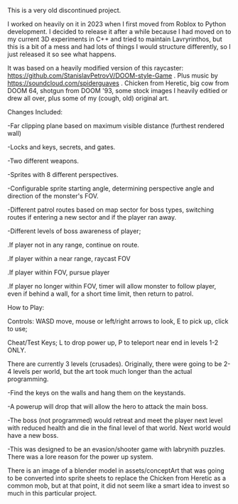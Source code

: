 This is a very old discontinued project.

I worked on heavily on it in 2023 when I first moved from Roblox to Python development.
I decided to release it after a while because I had moved on to my current 3D experiments in C++ and tried to maintain Lavryrinthos,
but this is a bit of a mess and had lots of things I would structure differently, so I just released it so see what happens.

It was based on a heavily modified version of this raycaster: https://github.com/StanislavPetrovV/DOOM-style-Game .
Plus music by https://soundcloud.com/spiderguaves .
Chicken from Heretic, big cow from DOOM 64, shotgun from DOOM '93, some stock images I heavily editied or drew all over, plus some of my (cough, old) original art.

Changes Included:

-Far clipping plane based on maximum visible distance (furthest rendered wall)

-Locks and keys, secrets, and gates.

-Two different weapons.

-Sprites with 8 different perspectives.

-Configurable sprite starting angle, determining perspective angle and direction of the monster's FOV.

-Different patrol routes based on map sector for boss types, switching routes if entering a new sector and if the player ran away.

-Different levels of boss awareness of player;

.If player not in any range, continue on route.

.If player within a near range, raycast FOV

.If player within FOV, pursue player

.If player no longer within FOV, timer will allow monster to follow player, even if behind a wall, for a short time limit, then return to patrol.


How to Play:

Controls: WASD move, mouse or left/right arrows to look, E to pick up, click to use; 

Cheat/Test Keys; L to drop power up, P to teleport near end in levels 1-2 ONLY.


There are currently 3 levels (crusades). Originally, there were going to be 2-4 levels per world, but the art took much longer than the actual programming. 

-Find the keys on the walls and hang them on the keystands.

-A powerup will drop that will allow the hero to attack the main boss.

-The boss (not programmed) would retreat and meet the player next level with reduced health and die in the final level of that world. Next world would have a new boss.

-This was designed to be an evasion/shooter game with labrynith puzzles. There was a lore reason for the power up system.

There is an image of a blender model in assets/conceptArt that was going to be converted into sprite sheets to replace the Chicken from Heretic as a common mob, but at that point, it did not seem like a smart idea to invest so much in this particular project. 
